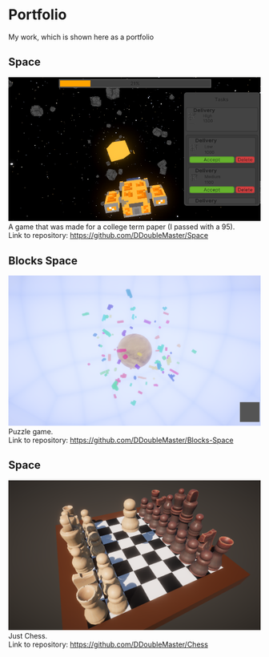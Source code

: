 # Portfolio
My work, which is shown here as a portfolio

## Space
![Space](https://github.com/DDoubleMaster/Portfolio/blob/main/Assets/Space.png)  
A game that was made for a college term paper (I passed with a 95).  
Link to repository: https://github.com/DDoubleMaster/Space

## Blocks Space
![Puzzle](https://github.com/DDoubleMaster/Portfolio/blob/main/Assets/Blocks%20Space.png)  
Puzzle game.  
Link to repository: https://github.com/DDoubleMaster/Blocks-Space

## Space
![Space](https://github.com/DDoubleMaster/Portfolio/blob/main/Assets/Chess.png)  
Just Chess.  
Link to repository: https://github.com/DDoubleMaster/Chess
